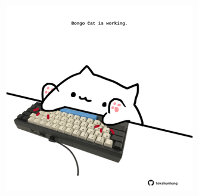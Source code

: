 <!-- built at 10/01/2025, 11:00:42 UTC -->
<p align="center">
  <img width="500" height="500" src="./ReadmeImage.svg">
</p>
